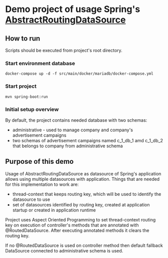 # Demo project of usage Spring's [AbstractRoutingDataSource](https://docs.spring.io/spring-framework/docs/current/javadoc-api/org/springframework/jdbc/datasource/lookup/AbstractRoutingDataSource.html)

## How to run
Scripts should be executed from project's root directory.

### Start environment database
```shell
docker-compose up -d -f src/main/docker/mariadb/docker-compose.yml
```

### Start project
```shell
mvn spring-boot:run
```

### Initial setup overview
By default, the project contains needed database with two schemas:
* administrative - used to manage company and company's advertisement campaigns
* two schemas of advertisement campaigns named c_1_db_1 amd c_1_db_2 that belongs to company from administrative schema  

## Purpose of this demo
Usage of AbstractRoutingDataSource as datasource of Spring's application allows using multiple datasources with application. Things that are needed for this implementation to work are:
* thread-context that keeps routing key, which will be used to identify the datasource to use
* set of datasources identified by routing key, created at application startup or created in application runtime

Project uses Aspect Oriented Programming to set thread-context routing key on execution of controller's methods that are annotated with @RoutedDataSource. After executing annotated methods it clears the routing key.  

If no @RoutedDataSource is used on controller method then default fallback DataSource connected to administrative schema is used.